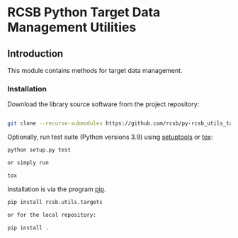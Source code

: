# RCSB Python Target Data Management Utilities

## Introduction

This module contains methods for target data management.

### Installation

Download the library source software from the project repository:

```bash

git clone --recurse-submodules https://github.com/rcsb/py-rcsb_utils_targets.git

```

Optionally, run test suite (Python versions 3.9) using
[setuptools](https://setuptools.readthedocs.io/en/latest/) or
[tox](http://tox.readthedocs.io/en/latest/example/platform.html):

```bash
python setup.py test

or simply run

tox
```

Installation is via the program [pip](https://pypi.python.org/pypi/pip).

```bash
pip install rcsb.utils.targets

or for the local repository:

pip install .
```
